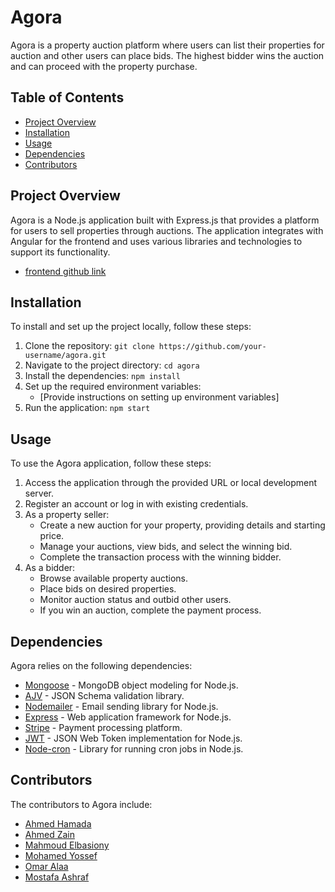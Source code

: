 # Agora

Agora is a property auction platform where users can list their properties for auction and other users can place bids. The highest bidder wins the auction and can proceed with the property purchase.

## Table of Contents

- [Project Overview](#project-overview)
- [Installation](#installation)
- [Usage](#usage)
- [Dependencies](#dependencies)
- [Contributors](#Contributors)

## Project Overview

Agora is a Node.js application built with Express.js that provides a platform for users to sell properties through auctions. The application integrates with Angular for the frontend and uses various libraries and technologies to support its functionality.
- [frontend github link](https://github.com/Mohamedyousef44/Agoura-Angular)

## Installation

To install and set up the project locally, follow these steps:

1. Clone the repository: `git clone https://github.com/your-username/agora.git`
2. Navigate to the project directory: `cd agora`
3. Install the dependencies: `npm install`
4. Set up the required environment variables:
   - [Provide instructions on setting up environment variables]
5. Run the application: `npm start`

## Usage

To use the Agora application, follow these steps:

1. Access the application through the provided URL or local development server.
2. Register an account or log in with existing credentials.
3. As a property seller:
   - Create a new auction for your property, providing details and starting price.
   - Manage your auctions, view bids, and select the winning bid.
   - Complete the transaction process with the winning bidder.
4. As a bidder:
   - Browse available property auctions.
   - Place bids on desired properties.
   - Monitor auction status and outbid other users.
   - If you win an auction, complete the payment process.


## Dependencies

Agora relies on the following dependencies:

- [Mongoose](https://mongoosejs.com/) - MongoDB object modeling for Node.js.
- [AJV](https://ajv.js.org/) - JSON Schema validation library.
- [Nodemailer](https://nodemailer.com/) - Email sending library for Node.js.
- [Express](https://expressjs.com/) - Web application framework for Node.js.
- [Stripe](https://stripe.com/) - Payment processing platform.
- [JWT](https://jwt.io/) - JSON Web Token implementation for Node.js.
- [Node-cron](https://www.npmjs.com/package/node-cron) - Library for running cron jobs in Node.js.


## Contributors

The contributors to Agora include:
- [Ahmed Hamada](https://github.com/AhmedHamada011)
- [Ahmed Zain](https://avatars.githubusercontent.com/u/74258945?s=64&v=4)
- [Mahmoud Elbasiony](https://github.com/mahmoud-elbasiony)
- [Mohamed Yossef](https://github.com/Mohamedyousef44)
- [Omar Alaa](https://github.com/omar1896)
- [Mostafa Ashraf](https://github.com/Mostafaa133)

